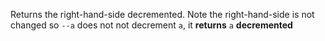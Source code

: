 Returns the right-hand-side decremented. Note the right-hand-side is not changed so `--a` does not not decrement `a`, it __returns__ `a` **decremented**